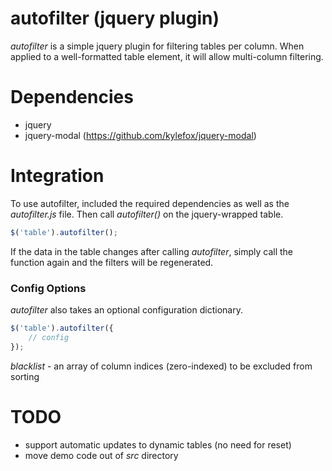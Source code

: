 # autofilter (jquery plugin)

*autofilter* is a simple jquery plugin for filtering tables per column.  When applied to a well-formatted table element, it will allow multi-column filtering.  

# Dependencies
* jquery
* jquery-modal (https://github.com/kylefox/jquery-modal)

# Integration
To use autofilter, included the required dependencies as well as the *autofilter.js* file.  Then call *autofilter()* on the jquery-wrapped table.  
```javascript
$('table').autofilter();
```
If the data in the table changes after calling *autofilter*, simply call the function again and the filters will be regenerated.  

### Config Options
*autofilter* also takes an optional configuration dictionary.  

```javascript
$('table').autofilter({
    // config
});
```
*blacklist* - an array of column indices (zero-indexed) to be excluded from sorting

# TODO
* support automatic updates to dynamic tables (no need for reset)
* move demo code out of *src* directory
